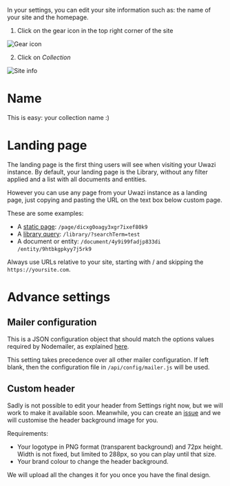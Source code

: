 In your settings, you can edit your site information such as: the name of your site and the homepage.

1. Click on the gear icon in the top right corner of the site

![Gear icon](http://www.uwazi.io/wp-content/uploads/2017/04/gear-icon.png)

2. Click on _Collection_

![Site info](http://www.uwazi.io/wp-content/uploads/2017/04/site-info.png)

# Name
This is easy: your collection name :)

# Landing page
The landing page is the first thing users will see when visiting your Uwazi instance. By default, your landing page is the Library, without any filter applied and a list with all documents and entities.

However you can use any page from your Uwazi instance as a landing page, just copying and pasting the URL on the text box below custom page.

These are some examples:

- A [static page](https://github.com/huridocs/uwazi/wiki/Create-pages): `/page/dicxg0oagy3xgr7ixef80k9`
- A [library query](https://github.com/huridocs/uwazi/wiki/Filter): `/library/?searchTerm=test`
- A document or entity: `/document/4y9i99fadjp833di` `/entity/9htbkgpkyy7j5rk9`

Always use URLs relative to your site, starting with / and skipping the `https://yoursite.com`.

# Advance settings

## Mailer configuration

This is a JSON configuration object that should match the options values required by Nodemailer, as explained [here](http://nodemailer.com/smtp/).

This setting takes precedence over all other mailer configuration. If left blank, then the configuration file in `/api/config/mailer.js` will be used.

## Custom header

Sadly is not possible to edit your header from Settings right now, but we will work to make it available soon. Meanwhile, you can create an [issue](https://github.com/huridocs/uwazi/issue/) and we will customise the header background image for you.

Requirements:

- Your logotype in PNG format (transparent background) and 72px height. Width is not fixed, but limited to 288px, so you can play until that size.
- Your brand colour to change the header background.

We will upload all the changes it for you once you have the final design.